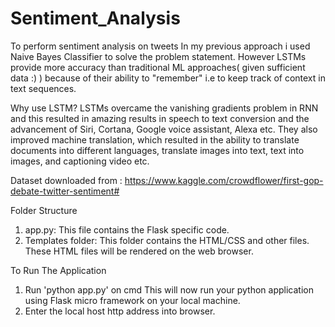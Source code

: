 # Sentiment_Analysis
To perform sentiment analysis on tweets
In my previous approach i used Naive Bayes Classifier to solve the problem statement. However LSTMs provide more accuracy than traditional ML approaches( given sufficient data :) ) because of their ability to "remember" i.e to keep track of context in text sequences.

Why use LSTM?
LSTMs overcame the vanishing gradients problem in RNN and this resulted in amazing results in speech to text conversion and the advancement of Siri, Cortana, Google voice assistant, Alexa etc. 
They also improved machine translation, which resulted in the ability to translate documents into different languages, translate images into text, text into images, and captioning video etc.

Dataset downloaded from : https://www.kaggle.com/crowdflower/first-gop-debate-twitter-sentiment#


Folder Structure
1. app.py: This file contains the Flask specific code.
2. Templates folder: This folder contains the HTML/CSS and other files. These HTML files will be rendered on the web browser.

To Run The Application
1. Run 'python app.py' on cmd
   This will now run your python application using Flask micro framework on your local machine. 
2. Enter the local host http address into browser.
